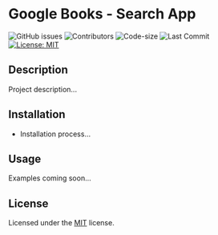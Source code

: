 # Google Books - Search App

![GitHub issues](https://img.shields.io/github/issues-raw/Lagbana/google-books) ![Contributors](https://img.shields.io/github/contributors/Lagbana/google-books) ![Code-size](https://img.shields.io/github/languages/code-size/Lagbana/google-books) ![Last Commit](https://img.shields.io/github/last-commit/Lagbana/google-books) [![License: MIT](https://img.shields.io/badge/License-MIT-yellow.svg)](https://opensource.org/licenses/MIT)

## Description

Project description...


## Installation

- Installation process...

## Usage

Examples coming soon...


## License

Licensed under the [MIT](https://choosealicense.com/licenses/mit/) license.

